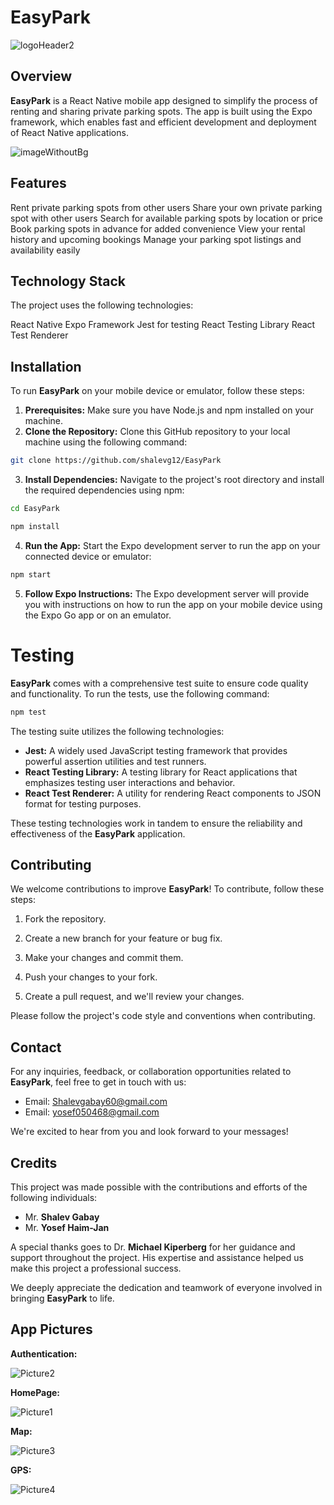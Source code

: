 # EasyPark

![logoHeader2](https://github.com/shalevg12/EasyPark/assets/58697095/fb9c82a5-15d4-426f-a176-5321f1c81441)

## Overview

**EasyPark** is a React Native mobile app designed to simplify the process of renting and sharing private parking spots. The app is built using the Expo framework, which enables fast and efficient development and deployment of React Native applications.

![imageWithoutBg](https://github.com/shalevg12/EasyPark/assets/58697095/314b0f79-3a30-4548-837d-5f77622544f8)


## Features

Rent private parking spots from other users
Share your own private parking spot with other users
Search for available parking spots by location or price
Book parking spots in advance for added convenience
View your rental history and upcoming bookings
Manage your parking spot listings and availability easily

## Technology Stack

The project uses the following technologies:

React Native
Expo Framework
Jest for testing
React Testing Library
React Test Renderer

## Installation

To run **EasyPark** on your mobile device or emulator, follow these steps:

1. __Prerequisites:__ Make sure you have Node.js and npm installed on your machine.
2. __Clone the Repository:__ Clone this GitHub repository to your local machine using the following command:

```bash
git clone https://github.com/shalevg12/EasyPark
```


3. __Install Dependencies:__ Navigate to the project's root directory and install the required dependencies using npm:

```bash
cd EasyPark
```

```bash
npm install
```

4. __Run the App:__ Start the Expo development server to run the app on your connected device or emulator:

```bash
npm start
```

5. __Follow Expo Instructions:__ The Expo development server will provide you with instructions on how to run the app on your mobile device using the Expo Go app or on an emulator.

# Testing

**EasyPark** comes with a comprehensive test suite to ensure code quality and functionality.
To run the tests, use the following command:

```bash
npm test
```

The testing suite utilizes the following technologies:

- **Jest:** A widely used JavaScript testing framework that provides powerful assertion utilities and test runners.
- **React Testing Library:** A testing library for React applications that emphasizes testing user interactions and behavior.
- **React Test Renderer:** A utility for rendering React components to JSON format for testing purposes.
  
These testing technologies work in tandem to ensure the reliability and effectiveness of the **EasyPark** application.

## Contributing

We welcome contributions to improve **EasyPark**! To contribute, follow these steps:

1. Fork the repository.

2. Create a new branch for your feature or bug fix.

3. Make your changes and commit them.

4. Push your changes to your fork.

5. Create a pull request, and we'll review your changes.


Please follow the project's code style and conventions when contributing.

## Contact

For any inquiries, feedback, or collaboration opportunities related to **EasyPark**, feel free to get in touch with us:

- Email: [Shalevgabay60@gmail.com](mailto:Shalevgabay60@gmail.com)
- Email: [yosef050468@gmail.com](mailto:yosef050468@gmail.com)

We're excited to hear from you and look forward to your messages!

## Credits

This project was made possible with the contributions and efforts of the following individuals:

- Mr. __Shalev Gabay__
- Mr. __Yosef Haim-Jan__

A special thanks goes to Dr. __Michael Kiperberg__ for her guidance and support throughout the project.
His expertise and assistance helped us make this project a professional success.

We deeply appreciate the dedication and teamwork of everyone involved in bringing **EasyPark** to life.

## App Pictures

__Authentication:__

![Picture2](https://github.com/shalevg12/EasyPark/assets/58697095/cf3c8e90-a892-4ecb-b4a0-2b9c65782ff4)


__HomePage:__

![Picture1](https://github.com/shalevg12/EasyPark/assets/58697095/6e93ea2a-c5f9-406a-a039-9cdbd691f33f)


__Map:__

![Picture3](https://github.com/shalevg12/EasyPark/assets/58697095/dd546332-529c-4264-94ba-b328c60feed3)


__GPS:__

![Picture4](https://github.com/shalevg12/EasyPark/assets/58697095/7aaf6c1b-25ab-4ebb-801d-c4a1bca4a438)

